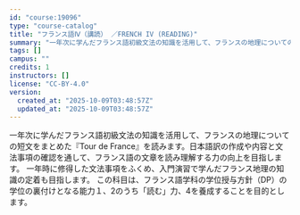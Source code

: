 ```yaml
---
id: "course:19096"
type: "course-catalog"
title: "フランス語Ⅳ（講読） ／FRENCH IV (READING)"
summary: "一年次に学んだフランス語初級文法の知識を活用して、フランスの地理についての短文をまとめた『Tour de France』を読みます。日本語訳の作成や内容と文法事項の確認を通して、フランス語の文章を読み理解する力の向上を目指します。 一年時に…"
tags: []
campus: ""
credits: 1
instructors: []
license: "CC-BY-4.0"
version:
  created_at: "2025-10-09T03:48:57Z"
  updated_at: "2025-10-09T03:48:57Z"
---
```

一年次に学んだフランス語初級文法の知識を活用して、フランスの地理についての短文をまとめた『Tour de France』を読みます。日本語訳の作成や内容と文法事項の確認を通して、フランス語の文章を読み理解する力の向上を目指します。 一年時に修得した文法事項をふくめ、入門演習で学んだフランス地理の知識の定着も目指します。 この科目は、フランス語学科の学位授与方針（DP）の学位の裏付けとなる能力１、2のうち「読む」力、4を養成することを目的とします。
